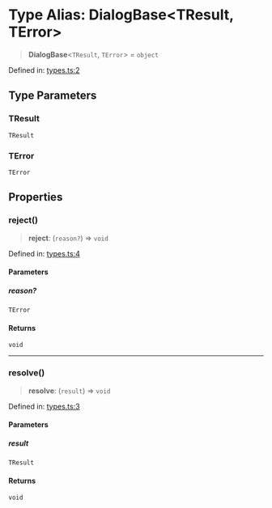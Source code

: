 # Type Alias: DialogBase\<TResult, TError\>

> **DialogBase**\<`TResult`, `TError`\> = `object`

Defined in: [types.ts:2](https://github.com/MOhhh-ok/react-dialog-hub/blob/c5e3c43b911f4249d29d79fe042fbb21d3e67650/packages/react-dialog-hub/src/types.ts#L2)

## Type Parameters

### TResult

`TResult`

### TError

`TError`

## Properties

### reject()

> **reject**: (`reason?`) => `void`

Defined in: [types.ts:4](https://github.com/MOhhh-ok/react-dialog-hub/blob/c5e3c43b911f4249d29d79fe042fbb21d3e67650/packages/react-dialog-hub/src/types.ts#L4)

#### Parameters

##### reason?

`TError`

#### Returns

`void`

***

### resolve()

> **resolve**: (`result`) => `void`

Defined in: [types.ts:3](https://github.com/MOhhh-ok/react-dialog-hub/blob/c5e3c43b911f4249d29d79fe042fbb21d3e67650/packages/react-dialog-hub/src/types.ts#L3)

#### Parameters

##### result

`TResult`

#### Returns

`void`
